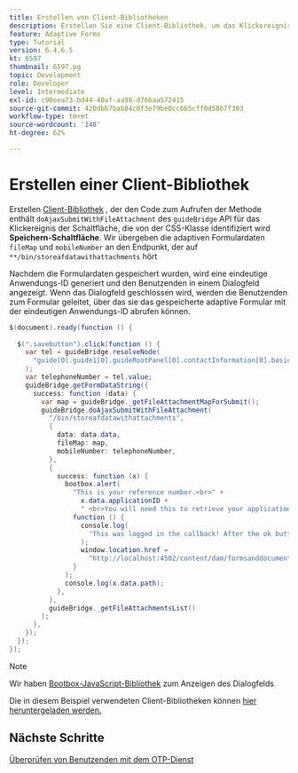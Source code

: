```yaml
---
title: Erstellen von Client-Bibliotheken
description: Erstellen Sie eine Client-Bibliothek, um das Klickereignis der Schaltfläche "Speichern und Beenden"zu verarbeiten.
feature: Adaptive Forms
type: Tutorial
version: 6.4,6.5
kt: 6597
thumbnail: 6597.pg
topic: Development
role: Developer
level: Intermediate
exl-id: c90eea73-bd44-40af-aa98-d766aa572415
source-git-commit: 420dbb7bab84c0f3e79be0cc6b5cff0d5867f303
workflow-type: tm+mt
source-wordcount: '148'
ht-degree: 62%

---
```


# Erstellen einer Client-Bibliothek

Erstellen [Client-Bibliothek](https://experienceleague.adobe.com/docs/experience-manager-65/developing/introduction/clientlibs.html?lang=de) , der den Code zum Aufrufen der Methode enthält `doAjaxSubmitWithFileAttachment` des `guideBridge` API für das Klickereignis der Schaltfläche, die von der CSS-Klasse identifiziert wird **Speichern-Schaltfläche**.  Wir übergeben die adaptiven Formulardaten `fileMap` und `mobileNumber` an den Endpunkt, der auf `**/bin/storeafdatawithattachments` hört

Nachdem die Formulardaten gespeichert wurden, wird eine eindeutige Anwendungs-ID generiert und den Benutzenden in einem Dialogfeld angezeigt. Wenn das Dialogfeld geschlossen wird, werden die Benutzenden zum Formular geleitet, über das sie das gespeicherte adaptive Formular mit der eindeutigen Anwendungs-ID abrufen können.

```java
$(document).ready(function () {
  
  $(".savebutton").click(function () {
    var tel = guideBridge.resolveNode(
      "guide[0].guide1[0].guideRootPanel[0].contactInformation[0].basicContact[0].telephoneNumber[0]"
    );
    var telephoneNumber = tel.value;
    guideBridge.getFormDataString({
      success: function (data) {
        var map = guideBridge._getFileAttachmentMapForSubmit();
        guideBridge.doAjaxSubmitWithFileAttachment(
          "/bin/storeafdatawithattachments",
          {
            data: data.data,
            fileMap: map,
            mobileNumber: telephoneNumber,
          },
          {
            success: function (x) {
              bootbox.alert(
                "This is your reference number.<br>" +
                  x.data.applicationID +
                  " <br>You will need this to retrieve your application",
                function () {
                  console.log(
                    "This was logged in the callback! After the ok button was pressed"
                  );
                  window.location.href =
                    "http://localhost:4502/content/dam/formsanddocuments/myaccountform/jcr:content?wcmmode=disabled";
                }
              );
              console.log(x.data.path);
            },
          },
          guideBridge._getFileAttachmentsList()
        );
      },
    });
  });
});
```

>[!NOTE]
> Wir haben [Bootbox-JavaScript-Bibliothek](https://bootboxjs.com/examples.html) zum Anzeigen des Dialogfelds

Die in diesem Beispiel verwendeten Client-Bibliotheken können [hier heruntergeladen werden.](assets/store-af-with-attachments-client-lib.zip)

## Nächste Schritte

[Überprüfen von Benutzenden mit dem OTP-Dienst](./verify-users-with-otp.md)
